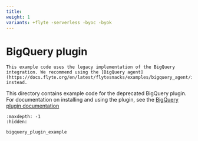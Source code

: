 ```yaml
---
title:
weight: 1
variants: +flyte -serverless -byoc -byok
---
```


# BigQuery plugin

```{warning}
This example code uses the legacy implementation of the BigQuery integration. We recommend using the [BigQuery agent](https://docs.flyte.org/en/latest/flytesnacks/examples/bigquery_agent/index.html) instead.
```

This directory contains example code for the deprecated BigQuery plugin. For documentation on installing and using the plugin, see the [BigQuery plugin documentation](https://docs.flyte.org/en/latest/deprecated_integrations/bigquery_plugin/index.html)

```{toctree}
:maxdepth: -1
:hidden:

bigquery_plugin_example
```
